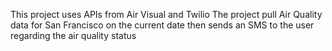 This project uses APIs from Air Visual and Twilio
The project pull Air Quality data for San Francisco on the current date then
sends an SMS to the user regarding the air quality status